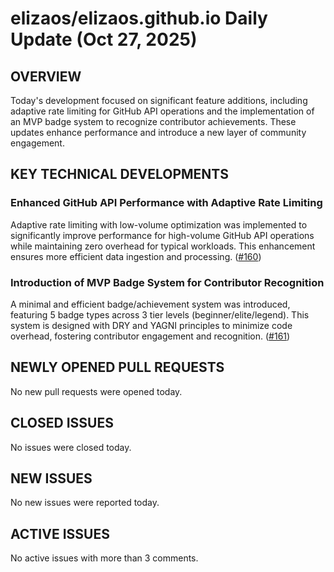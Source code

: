 # elizaos/elizaos.github.io Daily Update (Oct 27, 2025)
## OVERVIEW 
Today's development focused on significant feature additions, including adaptive rate limiting for GitHub API operations and the implementation of an MVP badge system to recognize contributor achievements. These updates enhance performance and introduce a new layer of community engagement.

## KEY TECHNICAL DEVELOPMENTS

### Enhanced GitHub API Performance with Adaptive Rate Limiting
Adaptive rate limiting with low-volume optimization was implemented to significantly improve performance for high-volume GitHub API operations while maintaining zero overhead for typical workloads. This enhancement ensures more efficient data ingestion and processing. ([#160](https://github.com/elizaos/elizaos.github.io/pull/160))

### Introduction of MVP Badge System for Contributor Recognition
A minimal and efficient badge/achievement system was introduced, featuring 5 badge types across 3 tier levels (beginner/elite/legend). This system is designed with DRY and YAGNI principles to minimize code overhead, fostering contributor engagement and recognition. ([#161](https://github.com/elizaos/elizaos.github.io/pull/161))

## NEWLY OPENED PULL REQUESTS
No new pull requests were opened today.

## CLOSED ISSUES
No issues were closed today.

## NEW ISSUES
No new issues were reported today.

## ACTIVE ISSUES
No active issues with more than 3 comments.